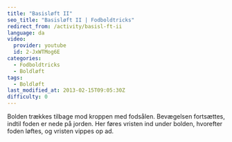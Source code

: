 ```yaml
---
title: "Basisløft II"
seo_title: "Basisløft II | Fodboldtricks"
redirect_from: /activity/basisl-ft-ii
language: da
video:
  provider: youtube
  id: 2-JxWTMog6E
categories:
  - Fodboldtricks
  - Boldløft
tags:
  - Boldløft
last_modified_at: 2013-02-15T09:05:30Z
difficulty: 0
---
```


Bolden trækkes tilbage mod kroppen med fodsålen. Bevægelsen fortsættes,
indtil foden er nede på jorden. Her føres vristen ind under bolden, hvorefter
foden løftes, og vristen vippes op ad.
